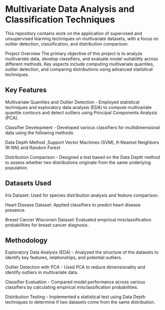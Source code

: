 # Multivariate Data Analysis and Classification Techniques
This repository contains work on the application of supervised and unsupervised learning techniques on multivariate datasets, with a focus on outlier detection, classification, and distribution comparison.

Project Overview
The primary objective of this project is to analyze multivariate data, develop classifiers, and evaluate model suitability across different methods. Key aspects include computing multivariate quantiles, outlier detection, and comparing distributions using advanced statistical techniques.

## Key Features

Multivariate Quantiles and Outlier Detection - Employed statistical techniques and exploratory data analysis (EDA) to compute multivariate quantile contours and detect outliers using Principal Components Analysis (PCA).

Classifier Development - Developed various classifiers for multidimensional data using the following methods:

Data Depth Method ,Support Vector Machines (SVM), K-Nearest Neighbors (K-NN) and Random Forest


Distribution Comparison - Designed a test based on the Data Depth method to assess whether two distributions originate from the same underlying population.

## Datasets Used

Iris Dataset: Used for species distribution analysis and feature comparison.

Heart Disease Dataset: Applied classifiers to predict heart disease presence.

Breast Cancer Wisconsin Dataset: Evaluated empirical misclassification probabilities for breast cancer diagnosis.

## Methodology

Exploratory Data Analysis (EDA) - Analyzed the structure of the datasets to identify key features, relationships, and potential outliers.

Outlier Detection with PCA - Used PCA to reduce dimensionality and identify outliers in multivariate data.

Classifier Evaluation - Compared model performance across various classifiers by calculating empirical misclassification probabilities.

Distribution Testing - Implemented a statistical test using Data Depth techniques to determine if two datasets come from the same distribution.

